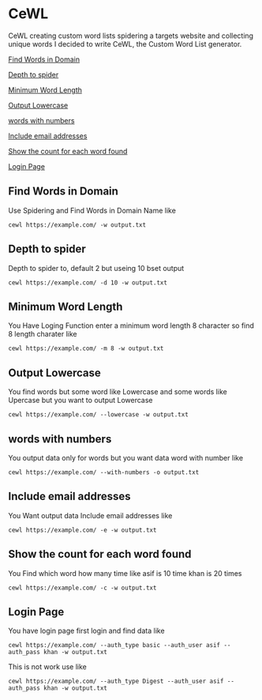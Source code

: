 # CeWL

CeWL creating custom word lists spidering a targets website and collecting unique words I decided to write CeWL, the Custom Word List generator.

[Find Words in Domain](#find-words-in-domain)

[Depth to spider](#Depth-to-spider)

[Minimum Word Length](#Minimum-word-length)

[Output Lowercase](#output-lowercase)

[words with numbers](#words-with-numbers)

[Include email addresses](#include-email-addresses)

[Show the count for each word found](#Show-the-count-for-each-word-found)

[Login Page](#login-page)




## Find Words in Domain

Use Spidering and Find Words in Domain Name like

    cewl https://example.com/ -w output.txt
    
## Depth to spider

Depth to spider to, default 2 but useing 10 bset output

    cewl https://example.com/ -d 10 -w output.txt
    
    
## Minimum Word Length 

You Have Loging Function enter a minimum word length 8 character so find 8 length charater like

    cewl https://example.com/ -m 8 -w output.txt

## Output Lowercase

You find words but some word like Lowercase and some words like Upercase but you want to output Lowercase

    cewl https://example.com/ --lowercase -w output.txt


## words with numbers

You output data only for words but you want data word with number like 

    cewl https://example.com/ --with-numbers -o output.txt


## Include email addresses

You Want output data Include email addresses like 

    cewl https://example.com/ -e -w output.txt
     
## Show the count for each word found

You Find which word how many time like asif is 10 time khan is 20 times 

    cewl https://example.com/ -c -w output.txt

## Login Page 

You have login page first login and find data like 

    cewl https://example.com/ --auth_type basic --auth_user asif --auth_pass khan -w output.txt
    
This is not work use like 

    cewl https://example.com/ --auth_type Digest --auth_user asif --auth_pass khan -w output.txt    
















